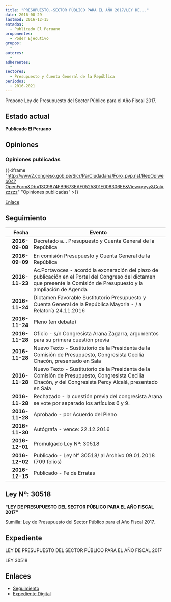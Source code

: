```yaml
---
title: "PRESUPUESTO.-SECTOR PÚBLICO PARA EL AÑO 2017/LEY DE..."
date: 2016-08-29
lastmod: 2016-12-15
estados: 
  - Publicado El Peruano
proponentes: 
  - Poder Ejecutivo
grupos: 
  - 
autores: 
  - 
adherentes: 
  - 
sectores: 
  - Presupuesto y Cuenta General de la República
periodos: 
  - 2016-2021
---
```


Propone Ley de Presupuesto del Sector Público para el Año Fiscal 2017.


## Estado actual

**Publicado El Peruano**

## Opiniones

### Opiniones publicadas

{{<iframe "http://www2.congreso.gob.pe/Sicr/ParCiudadana/Foro_pvp.nsf/RepOpiweb04?OpenForm&Db=13C9874FB9673EAF0525801E008306EE&View=yyyy&Col=zzzzz" "Opiniones publicadas" >}}

[Enlace](http://www2.congreso.gob.pe/Sicr/ParCiudadana/Foro_pvp.nsf/RepOpiweb04?OpenForm&Db=13C9874FB9673EAF0525801E008306EE&View=yyyy&Col=zzzzz)

## Seguimiento

| Fecha | Evento |
|------:|--------|
| **2016-09-08** | Decretado a... Presupuesto y Cuenta General de la República|
| **2016-09-09** | En comisión Presupuesto y Cuenta General de la República|
| **2016-11-23** | Ac.Portavoces - acordó la exoneración del plazo de publicación en el Portal del Congreso del dictamen que presente la Comisión de Presupuesto y la ampliación de Agenda.|
| **2016-11-24** | Dictamen Favorable Sustitutorio Presupuesto y Cuenta General de la República Mayoria - / a Relatoría 24.11.2016|
| **2016-11-24** | Pleno (en debate)|
| **2016-11-28** | Oficio - s/n Congresista Arana Zagarra, argumentos para su primera cuestión previa|
| **2016-11-28** | Nuevo Texto - Sustitutorio de la Presidenta de la Comisión de Presupuesto, Congresista Cecilia Chacón, presentado en Sala|
| **2016-11-28** | Nuevo Texto - Sustitutorio de la Presidenta de la Comisión de Presupuesto, Congresista Cecilia Chacón, y del Congresista Percy Alcalá, presentado en Sala|
| **2016-11-28** | Rechazado - la cuestión previa del congresista Arana se vote por separado los artículos 6 y 9.|
| **2016-11-28** | Aprobado - por Acuerdo del Pleno|
| **2016-11-30** | Autógrafa - vence: 22.12.2016|
| **2016-12-01** | Promulgado Ley Nº: 30518|
| **2016-12-02** | Publicado - Ley N° 30518/ al Archivo 09.01.2018 (709 folios)|
| **2016-12-15** | Publicado - Fe de Erratas|

## Ley Nº: 30518

**"LEY DE PRESUPUESTO DEL SECTOR PÚBLICO PARA EL AÑO FISCAL 2017"**

Sumilla: Ley de Presupuesto del Sector Público para el Año Fiscal 2017.


## Expediente

LEY DE PRESUPUESTO DEL SECTOR PÚBLICO PARA EL AÑO FISCAL 2017

LEY 30518


## Enlaces 

- [Seguimiento](http://www2.congreso.gob.pe/Sicr/TraDocEstProc/CLProLey2016.nsf/f7fff46988ca05b1052578e100829cc7/9edcb0f92431ec390525801f000f20c2?OpenDocument)
- [Expediente Digital](http://www2.congreso.gob.pehttp://www2.congreso.gob.pe/Sicr/TraDocEstProc/CLProLey2016.nsf/f7fff46988ca05b1052578e100829cc7/9edcb0f92431ec390525801f000f20c2?OpenDocument&Click=05257FB7005EB655.eb71d0cf91d8294e05256cdf006b5706/$Body/0.1C6C)

